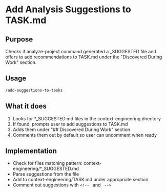 # Add Analysis Suggestions to TASK.md

## Purpose
Checks if analyze-project command generated a _SUGGESTED file and offers to add recommendations to TASK.md under the "Discovered During Work" section.

## Usage
```bash
/add-suggestions-to-tasks
```

## What it does
1. Looks for *_SUGGESTED.md files in the context-engineering directory
2. If found, prompts user to add suggestions to TASK.md
3. Adds them under "## Discovered During Work" section
4. Comments them out by default so user can uncomment when ready

## Implementation
- Check for files matching pattern: context-engineering/*_SUGGESTED.md
- Parse suggestions from the file
- Add to context-engineering/TASK.md under appropriate section
- Comment out suggestions with `<!-- ` and ` -->`
